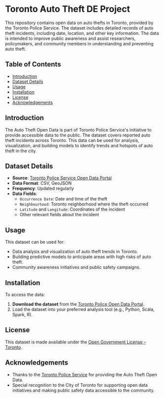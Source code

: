 # Toronto Auto Theft DE Project

This repository contains open data on auto thefts in Toronto, provided by the Toronto Police Service. The dataset includes detailed records of auto theft incidents, including date, location, and other key information. The data is intended to improve public awareness and assist researchers, policymakers, and community members in understanding and preventing auto theft.

## Table of Contents

- [Introduction](#introduction)
- [Dataset Details](#dataset-details)
- [Usage](#usage)
- [Installation](#installation)
- [License](#license)
- [Acknowledgements](#acknowledgements)

## Introduction

The Auto Theft Open Data is part of Toronto Police Service's initiative to provide accessible data to the public. The dataset covers reported auto theft incidents across Toronto. This data can be used for analysis, visualization, and building models to identify trends and hotspots of auto theft in the city.

## Dataset Details

- **Source**: [Toronto Police Service Open Data Portal](https://data.torontopolice.on.ca/datasets/TorontoPS::auto-theft-open-data/about)
- **Data Format**: CSV, GeoJSON
- **Frequency**: Updated regularly
- **Data Fields**:
  - `Occurrence Date`: Date and time of the theft
  - `Neighbourhood`: Toronto neighborhood where the theft occurred
  - `Latitude` and `Longitude`: Coordinates of the incident
  - Other relevant fields about the incident

## Usage

This dataset can be used for:
- Data analysis and visualization of auto theft trends in Toronto.
- Building predictive models to anticipate areas with high risks of auto theft.
- Community awareness initiatives and public safety campaigns.

## Installation

To access the data:

1. **Download the dataset** from the [Toronto Police Open Data Portal](https://data.torontopolice.on.ca/datasets/TorontoPS::auto-theft-open-data/about).
2. Load the dataset into your preferred analysis tool (e.g., Python, Scala, Spark, R).

## License

This dataset is made available under the [Open Government License – Toronto](https://open.toronto.ca/open-data-license/).

## Acknowledgements

- Thanks to the [Toronto Police Service](https://www.torontopolice.on.ca/) for providing the Auto Theft Open Data.
- Special recognition to the City of Toronto for supporting open data initiatives and making public safety data accessible to the community.
